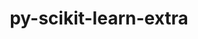 ---
title: "py-scikit-learn-extra"
layout: cache
categories: [package, develop-2023-11-05]
meta: {"versions": ["0.2.0"], "compilers": ["apple-clang@=15.0.0", "gcc@=11.3.0"], "oss": ["ubuntu22.04", "ventura"], "platforms": ["darwin", "linux"], "targets": ["aarch64", "x86_64_v3"], "stacks": ["ml-darwin-aarch64-mps", "ml-linux-x86_64-cpu", "ml-linux-x86_64-cuda", "ml-linux-x86_64-rocm", "root"], "num_specs": 2, "num_specs_by_stack": {"ml-darwin-aarch64-mps": 1, "root": 2, "ml-linux-x86_64-rocm": 1, "ml-linux-x86_64-cuda": 1, "ml-linux-x86_64-cpu": 1}}
spec_details: [{"hash": "tda3bpheak4pr7awckw67yfou5zxyrkr", "compiler": "apple-clang@=15.0.0", "versions": ["0.2.0"], "os": "ventura", "platform": "darwin", "target": "aarch64", "variants": ["build_system=python_pip"], "stacks": ["ml-darwin-aarch64-mps", "root"], "size": "-", "tarball": "https://binaries.spack.io/releases/develop-2023-11-05/build_cache/darwin-ventura-aarch64/apple-clang-15.0.0/py-scikit-learn-extra-0.2.0/darwin-ventura-aarch64-apple-clang-15.0.0-py-scikit-learn-extra-0.2.0-tda3bpheak4pr7awckw67yfou5zxyrkr.spack"}, {"hash": "nsxs4fwbj6cpslvlukqpwkpzoy5lc4eo", "compiler": "gcc@=11.3.0", "versions": ["0.2.0"], "os": "ubuntu22.04", "platform": "linux", "target": "x86_64_v3", "variants": ["build_system=python_pip"], "stacks": ["ml-linux-x86_64-rocm", "ml-linux-x86_64-cuda", "root", "ml-linux-x86_64-cpu"], "size": "-", "tarball": "https://binaries.spack.io/releases/develop-2023-11-05/build_cache/linux-ubuntu22.04-x86_64_v3/gcc-11.3.0/py-scikit-learn-extra-0.2.0/linux-ubuntu22.04-x86_64_v3-gcc-11.3.0-py-scikit-learn-extra-0.2.0-nsxs4fwbj6cpslvlukqpwkpzoy5lc4eo.spack"}]
---